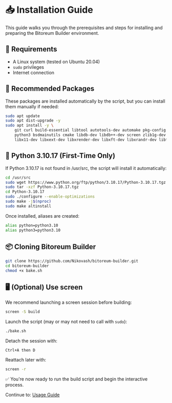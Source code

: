 # 📥 Installation Guide

This guide walks you through the prerequisites and steps for installing and preparing the Bitoreum Builder environment.

## 🧾 Requirements

 * A Linux system (tested on Ubuntu 20.04)
 * `sudo` privileges
 * Internet connection

## 🔧 Recommended Packages

These packages are installed automatically by the script, but you can install them manually if needed:
  ```bash
  sudo apt update
  sudo apt dist-upgrade -y
  sudo apt install -y \
      git curl build-essential libtool autotools-dev automake pkg-config \
      python3 bsdmainutils cmake libdb-dev libdb++-dev screen zlib1g-dev \
      libx11-dev libxext-dev libxrender-dev libxft-dev libxrandr-dev libffi-dev
  ```

## 🐍 Python 3.10.17 (First-Time Only)

If Python 3.10.17 is not found in /usr/src, the script will install it automatically:

  ```bash
  cd /usr/src
  sudo wget https://www.python.org/ftp/python/3.10.17/Python-3.10.17.tgz
  sudo tar -xzf Python-3.10.17.tgz
  cd Python-3.10.17
  sudo ./configure --enable-optimizations
  sudo make -j$(nproc)
  sudo make altinstall
  ```

Once installed, aliases are created:

  ```bash
  alias python=python3.10
  alias python3=python3.10
  ```

## 📦 Cloning Bitoreum Builder

  ```bash
  git clone https://github.com/Nikovash/bitoreum-builder.git
  cd bitoreum-builder
  chmod +x bake.sh
  ```

## 🖥️ (Optional) Use screen

We recommend launching a screen session before building:

  ```bash
  screen -S build
  ```
Launch the script (may or may not need to call with `sudo`):
  ```bash
  ./bake.sh
  ```
Detach the session with:

  ```bash
  Ctrl+A then D
  ```

Reattach later with:

  ```bash
  screen -r
  ```

✅ You're now ready to run the build script and begin the interactive process.

  Continue to: [Usage Guide](usage-guide.md)


